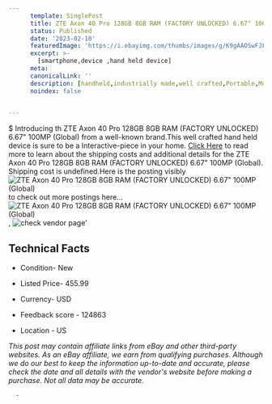 ```yaml
---
      template: SinglePost
      title: ZTE Axon 40 Pro 128GB 8GB RAM (FACTORY UNLOCKED) 6.67" 100MP (Global)
      status: Published
      date: '2023-02-10'
      featuredImage: 'https://i.ebayimg.com/thumbs/images/g/K9gAAOSwFJFi0uvP/s-l225.jpg'
      excerpt: >-
        [smartphone,device ,hand held device]
      meta:
      canonicalLink: ''
      description: [handheld,industrially made,well crafted,Portable,Mobile,Compact,Convenient,Lightweight,Maneuverable,Man-portable,Miniature,Carriable,Hand-held,Light,Holdable,Transportable,Mobile device,Pocket-sized,On-the-go,Wireless,Cordless,Compact size,Convenient size, smartphone,device ,hand held device]
      noindex: false
      

---
```

$
      Introducing th ZTE Axon 40 Pro 128GB 8GB RAM (FACTORY UNLOCKED) 6.67" 100MP (Global) from a well-known brand.This well crafted hand held device is sure to be a Interactive-piece in your home. [Click Here](https://www.ebay.com/itm/225076361412?hash=item346798b8c4%3Ag%3AK9gAAOSwFJFi0uvP&mkevt=1&mkcid=1&mkrid=711-53200-19255-0&campid=%253CePNCampaignId%253E&customid=%253CreferenceId%253E&toolid=10049) to read more to learn about the shipping costs and additional details for the ZTE Axon 40 Pro 128GB 8GB RAM (FACTORY UNLOCKED) 6.67" 100MP (Global). Shipping cost is undefined.Here is the posting visibly ![ZTE Axon 40 Pro 128GB 8GB RAM (FACTORY UNLOCKED) 6.67" 100MP (Global)](https://i.ebayimg.com/thumbs/images/g/K9gAAOSwFJFi0uvP/s-l225.jpg) to check out more postings here... ![ZTE Axon 40 Pro 128GB 8GB RAM (FACTORY UNLOCKED) 6.67" 100MP (Global)](https://i.ebayimg.com/images/g/K9gAAOSwFJFi0uvP/s-l640.jpg), ![check vendor page]()'

      

 ## Technical Facts 



     
      

 - Condition- New 


      

 - Listed Price- 455.99 


      

 - Currency- USD 


      

 - Feedback score - 124863 


      

 - Location - US 


      
      

 *_This post may contain affiliate links from eBay and other third-party websites. As an eBay affiliate, we earn from qualifying purchases. Although we do our best to keep the information up-to-date and accurate, please check the date and all details with the vendor's website before making a purchase. Not all data may be accurate._*




      -

